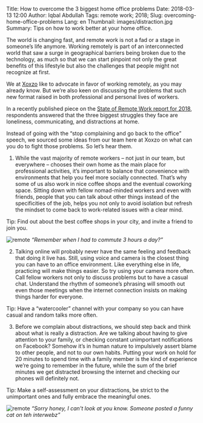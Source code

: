 Title: How to overcome the 3 biggest home office problems
Date: 2018-03-13 12:00
Author: Iqbal Abdullah
Tags: remote work; 2018; 
Slug: overcoming-home-office-problems
Lang: en
Thumbnail: images/distraction.jpg
Summary: Tips on how to work better at your home office.

The world is changing fast, and remote work is not a fad or a stage in someone’s life anymore. Working remotely is part of an interconnected world that saw a surge in geographical barriers being broken due to the technology, as much so that we can start pinpoint not only the great benefits of this lifestyle but also the challenges that people might not recognize at first.

We at [Xoxzo](https://www.xoxzo.com/en/) like to advocate in favor of working remotely, as you may already know. But we’re also keen on discussing the problems that such new format raised in both professional and personal lives of workers.

In a recently published piece on the [State of Remote Work report for 2018](https://open.buffer.com/state-remote-work-2018/), respondents answered that the three biggest struggles they face are loneliness, communicating, and distractions at home.

Instead of going with the “stop complaining and go back to the office” speech, we sourced some ideas from our team here at Xoxzo on what can you do to fight those problems. So let’s hear them.

1) While the vast majority of remote workers – not just in our team, but everywhere – chooses their own home as the main place for  professional activities, it’s important to balance that convenience with environments that help you feel more socially connected. That’s why some of us also work in nice coffee shops and the eventual coworking space. Sitting down with fellow nomad-minded workers and even with friends, people that you can talk about other things instead of the specificities of the job, helps you not only to avoid isolation but refresh the mindset to come back to work-related issues with a clear mind.

Tip: Find out about the best coffee shops in your city, and invite a friend to join you.

![remote](/images/friends.jpg)
_“Remember when I had to commute 3 hours a day?”_

2) Talking online will probably never have the same feeling and feedback that doing it live has. Still, using voice and camera is the closest thing you can have to an office environment. Like everything else in life, practicing will make things easier. So try using your camera more often. Call fellow workers not only to discuss problems but to have a casual chat. Understand the rhythm of someone’s phrasing will smooth out even those meetings when the internet connection insists on making things harder for everyone.

Tip: Have a “watercooler” channel with your company so you can have casual and random talks more often.

3) Before we complain about distractions, we should step back and think about what is really a distraction. Are we talking about having to give attention to your family, or checking constant unimportant notifications on Facebook? Somehow it’s in human nature to impulsively assert blame to other people, and not to our own habits. Putting your work on hold for 20 minutes to spend time with a family member is the kind of experience we’re going to remember in the future, while the sum of the brief minutes we get distracted browsing the internet and checking our phones will definitely not.

Tip: Make a self-assessment on your distractions, be strict to the unimportant ones and fully embrace the meaningful ones.
 
![remote](/images/distraction.jpg)
_“Sorry honey, I can't look at you know. Someone posted a funny cat on teh interwebz”_

